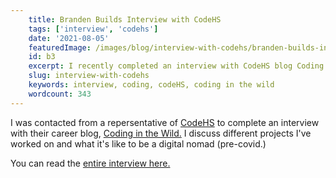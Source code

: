 ```yaml
---
    title: Branden Builds Interview with CodeHS
    tags: ['interview', 'codehs']
    date: '2021-08-05'
    featuredImage: /images/blog/interview-with-codehs/branden-builds-interview-codehs.png
    id: b3
    excerpt: I recently completed an interview with CodeHS blog Coding in the Wild. I discuss what it's like to be a freelancer and some projects I get to work on. 
    slug: interview-with-codehs
    keywords: interview, coding, codeHS, coding in the wild
    wordcount: 343
---
```


I was contacted from a repersentative of <a href="https://codehs.com/" target="_blank" rel="external noopener noreferrer">CodeHS</a> to complete an interview with their career blog, <a href="https://codinginthewild.com/" target="_blank" rel="external noopener noreferrer">Coding in the Wild.</a> I discuss different projects I've worked on and what it's like to be a digital nomad (pre-covid.)

You can read the <a href="https://codinginthewild.com/coding-for-custom-web-applications-a407fce6c8bd" target="_blank" rel="external">entire interview here. </a>